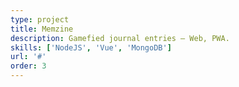 ```yaml
---
type: project
title: Memzine
description: Gamefied journal entries – Web, PWA.
skills: ['NodeJS', 'Vue', 'MongoDB']
url: '#'
order: 3
---
```

